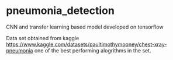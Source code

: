 # pneumonia_detection
CNN and transfer learning based model developed on tensorflow

Data set obtained from kaggle
https://www.kaggle.com/datasets/paultimothymooney/chest-xray-pneumonia
one of the best performing alogrithms in the set.

